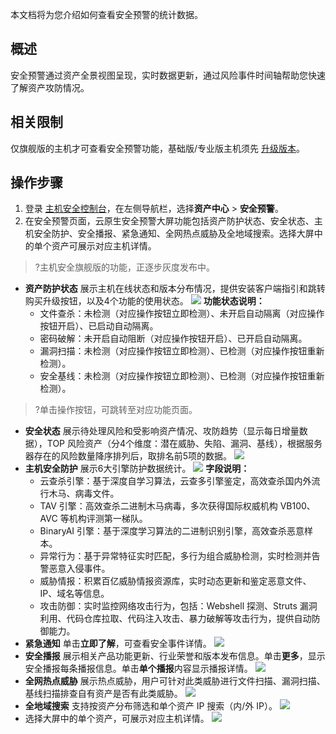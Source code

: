 本文档将为您介绍如何查看安全预警的统计数据。

## 概述
安全预警通过资产全景视图呈现，实时数据更新，通过风险事件时间轴帮助您快速了解资产攻防情况。

## 相关限制
仅旗舰版的主机才可查看安全预警功能，基础版/专业版主机须先 [升级版本](https://buy.cloud.tencent.com/yunjing)。
 
## 操作步骤
1. 登录 [主机安全控制台](https://console.cloud.tencent.com/cwp/asset/machine)，在左侧导航栏，选择**资产中心** > **安全预警**。
2. 在安全预警页面，云原生安全预警大屏功能包括资产防护状态、安全状态、主机安全防护、安全播报、紧急通知、全网热点威胁及全地域搜索。选择大屏中的单个资产可展示对应主机详情。
>?主机安全旗舰版的功能，正逐步灰度发布中。
>
 - **资产防护状态**
展示主机在线状态和版本分布情况，提供安装客户端指引和跳转购买升级按钮，以及4个功能的使用状态。
![](https://qcloudimg.tencent-cloud.cn/raw/baf20f78d5127c39807420dcde33a310.png)
**功能状态说明：**
    - 文件查杀：未检测（对应操作按钮立即检测）、未开启自动隔离（对应操作按钮开启）、已启动自动隔离。
    - 密码破解：未开启自动阻断（对应操作按钮开启）、已开启自动隔离。
    - 漏洞扫描：未检测（对应操作按钮立即检测）、已检测（对应操作按钮重新检测）。
    - 安全基线：未检测（对应操作按钮立即检测）、已检测（对应操作按钮重新检测）。
>?单击操作按钮，可跳转至对应功能页面。
 - **安全状态**
展示待处理风险和受影响资产情况、攻防趋势（显示每日增量数据），TOP 风险资产（分4个维度：潜在威胁、失陷、漏洞、基线），根据服务器存在的风险数量降序排列后，取排名前5项的数据。
![](https://qcloudimg.tencent-cloud.cn/raw/b7dcdbb1336026f661e68139c5e77598.png)
 - **主机安全防护**
展示6大引擎防护数据统计。
![](https://qcloudimg.tencent-cloud.cn/raw/ea1ca78ca53d94d49dc221f93428b34d.png)
**字段说明：**
    - 云查杀引擎：基于深度自学习算法，云查多引擎鉴定，高效查杀国内外流行木马、病毒文件。
    - TAV 引擎：高效查杀二进制木马病毒，多次获得国际权威机构 VB100、AVC 等机构评测第一梯队。
    - BinaryAI 引擎：基于深度学习算法的二进制识别引擎，高效查杀恶意样本。
    - 异常行为：基于异常特征实时匹配，多行为组合威胁检测，实时检测并告警恶意入侵事件。
    - 威胁情报：积累百亿威胁情报资源库，实时动态更新和鉴定恶意文件、IP、域名等信息。
    - 攻击防御：实时监控网络攻击行为，包括：Webshell 探测、Struts 漏洞利用、代码仓库拉取、代码注入攻击、暴力破解等攻击行为，提供自动防御能力。
 - **紧急通知**
单击**立即了解**，可查看安全事件详情。
![](https://qcloudimg.tencent-cloud.cn/raw/670db47db952239b004194e768450140.png)
 - **安全播报**
展示相关产品功能更新、行业荣誉和版本发布信息。单击**更多**，显示安全播报每条播报信息。单击**单个播报**内容显示播报详情。
![](https://qcloudimg.tencent-cloud.cn/raw/792ec119cb20c1ed644e833dd9bfd6e5.png)
 - **全网热点威胁**
展示热点威胁，用户可针对此类威胁进行文件扫描、漏洞扫描、基线扫描排查自有资产是否有此类威胁。
![](https://qcloudimg.tencent-cloud.cn/raw/2003e9f395f560920b4f778bb5804b04.png)
 - **全地域搜索**
支持按资产分布筛选和单个资产 IP 搜索（内/外 IP）。
![](https://qcloudimg.tencent-cloud.cn/raw/8ac1d4e87a4695a8cb693fe7871d4272.png)
 - 选择大屏中的单个资产，可展示对应主机详情。
![](https://qcloudimg.tencent-cloud.cn/raw/7d8f31f8b1ad7c3835fcf6745ee368f1.png)
